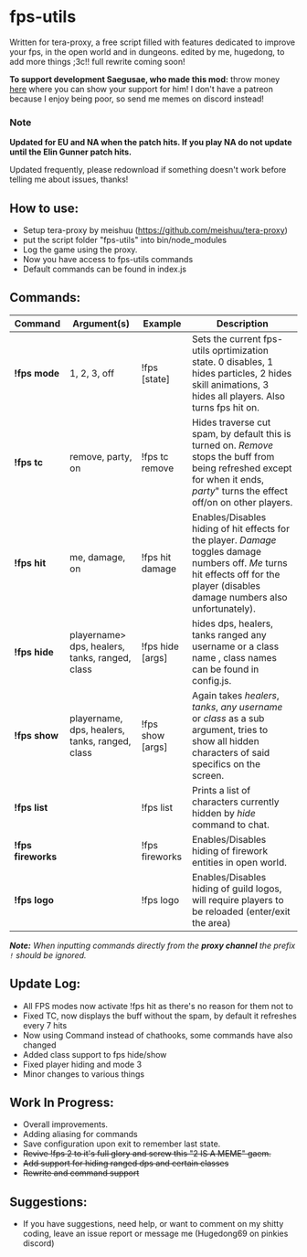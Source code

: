 # fps-utils

  Written for tera-proxy, a free script filled with features dedicated to improve your fps, in the open world and in dungeons.
  edited by me, hugedong, to add more things ;3c!!
  full rewrite coming soon!

  **To support development Saegusae, who made this mod:** 
  throw money [here](https://www.patreon.com/saegusa) where you can show your support for him!
  I don't have a patreon because I enjoy being poor, so send me memes on discord instead!

### Note
**Updated for EU and NA when the patch hits.
If you play NA do not update until the Elin Gunner patch hits.**

Updated frequently, please redownload if something doesn't work before telling me about issues, thanks!

## How to use:
* Setup tera-proxy by meishuu (https://github.com/meishuu/tera-proxy)
* put the script folder "fps-utils" into bin/node_modules
* Log the game using the proxy.
* Now you have access to fps-utils commands
* Default commands can be found in index.js

## Commands:

Command | Argument(s) | Example | Description
---|---|---|---
**!fps mode** | 1, 2, 3, off | !fps <mode> [state] | Sets the current fps-utils oprtimization state. 0 disables, 1 hides particles, 2 hides skill animations, 3 hides all players. Also turns fps hit on.
**!fps tc** | remove, party, on | !fps tc remove | Hides traverse cut spam, by default this is turned on. *Remove* stops the buff from being refreshed except for when it ends, *party*" turns the effect off/on on other players.
**!fps hit** | me, damage, on | !fps hit damage | Enables/Disables hiding of hit effects for the player. *Damage* toggles damage numbers off. *Me* turns hit effects off for the player (disables damage numbers also unfortunately).
**!fps hide** | playername> dps, healers, tanks, ranged, class | !fps hide [args] |hides dps, healers, tanks ranged any username or a class name , class names can be found in config.js.
**!fps show** | playername, dps, healers, tanks, ranged, class| !fps show [args] | Again takes *healers*, *tanks*, *any username* or *class* as a sub argument, tries to show all hidden characters of said specifics on the screen.
**!fps list** |  | !fps list |  Prints a list of characters currently hidden by *hide* command to chat.
**!fps fireworks** |  | !fps fireworks | Enables/Disables hiding of firework entities in open world.
**!fps logo** |  | !fps logo | Enables/Disables hiding of guild logos, will require players to be reloaded (enter/exit the area)

***Note:*** *When inputting commands directly from the **proxy channel**  the prefix `!` should be ignored.*

## Update Log:
* All FPS modes now activate !fps hit as there's no reason for them not to
* Fixed TC, now displays the buff without the spam, by default it refreshes every 7 hits
* Now using Command instead of chathooks, some commands have also changed
* Added class support to fps hide/show
* Fixed player hiding and mode 3
* Minor changes to various things

## Work In Progress:
* Overall improvements.
* Adding aliasing for commands
* Save configuration upon exit to remember last state.
* ~~Revive !fps 2 to it's full glory and screw this "2 IS A MEME" gaem.~~
* ~~Add support for hiding ranged dps and certain classes~~
* ~~Rewrite and command support~~

## Suggestions:
* If you have suggestions, need help, or want to comment on my shitty coding, leave an issue report or message me (Hugedong69 on pinkies discord)
